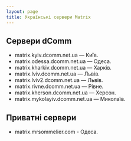 ```yaml
---
layout: page
title: Українські сервери Matrix
---
```


## Сервери dComm
- matrix.kyiv.dcomm.net.ua — Київ.
- matrix.odessa.dcomm.net.ua — Одеса.
- matrix.kharkiv.dcomm.net.ua — Харків.
- matrix.lviv.dcomm.net.ua — Львів.
- matrix.lviv2.dcomm.net.ua — Львів.
- matrix.rivne.dcomm.net.ua — Рівне.
- matrix.kherson.dcomm.net.ua — Херсон.
- matrix.mykolayiv.dcomm.net.ua — Миколаїв.

## Приватні сервери
- matrix.mrsommelier.com - Одеса.
